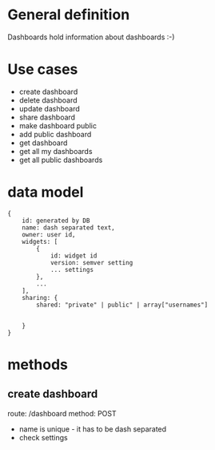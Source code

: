 # General definition
Dashboards hold information about dashboards :-)

# Use cases
- create dashboard
- delete dashboard
- update dashboard
- share dashboard
- make dashboard public
- add public dashboard
- get dashboard
- get all my dashboards
- get all public dashboards

# data model

	{
		id: generated by DB
		name: dash separated text,
		owner: user id,
		widgets: [
			{
				id: widget id
				version: semver setting
				... settings
			},
			...
		],
		sharing: {
			shared: "private" | public" | array["usernames"]


		}
	}

# methods

## create dashboard
route: /dashboard
method: POST

- name is unique - it has to be dash separated
- check settings 